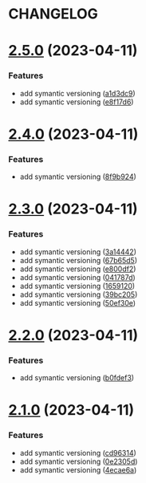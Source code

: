 # CHANGELOG

# [2.5.0](https://github.com/thejaswitricon/dockertest/compare/v2.4.0...v2.5.0) (2023-04-11)


### Features

* add symantic versioning ([a1d3dc9](https://github.com/thejaswitricon/dockertest/commit/a1d3dc9662f841d08edabcaf781285d5333df4c4))
* add symantic versioning ([e8f17d6](https://github.com/thejaswitricon/dockertest/commit/e8f17d61b8d5cb12554770544ab391d151a3ad39))

# [2.4.0](https://github.com/thejaswitricon/dockertest/compare/v2.3.0...v2.4.0) (2023-04-11)


### Features

* add symantic versioning ([8f9b924](https://github.com/thejaswitricon/dockertest/commit/8f9b9246147d854f026648e3bda48588073dea2a))

# [2.3.0](https://github.com/thejaswitricon/dockertest/compare/v2.2.0...v2.3.0) (2023-04-11)


### Features

* add symantic versioning ([3a14442](https://github.com/thejaswitricon/dockertest/commit/3a144425cd2972dfd492b10834fdfa52a17c6f4a))
* add symantic versioning ([67b65d5](https://github.com/thejaswitricon/dockertest/commit/67b65d51da293868cecc91f4730056eda8d51056))
* add symantic versioning ([e800df2](https://github.com/thejaswitricon/dockertest/commit/e800df249681b10ffff3a8dbbf8207f22847cc4b))
* add symantic versioning ([041787d](https://github.com/thejaswitricon/dockertest/commit/041787d4a2a4644f4d39d402df14218762bf0946))
* add symantic versioning ([1659120](https://github.com/thejaswitricon/dockertest/commit/16591208296769941e4d3d9ea79ea32b242d3f1d))
* add symantic versioning ([39bc205](https://github.com/thejaswitricon/dockertest/commit/39bc205622f603fcb885db6da422d988cab9ae61))
* add symantic versioning ([50ef30e](https://github.com/thejaswitricon/dockertest/commit/50ef30eeaabab68f2bd3e5b259898430f848fac2))

# [2.2.0](https://github.com/thejaswitricon/dockertest/compare/v2.1.0...v2.2.0) (2023-04-11)


### Features

* add symantic versioning ([b0fdef3](https://github.com/thejaswitricon/dockertest/commit/b0fdef3948f605d6850bd00160f942bc483996f9))

# [2.1.0](https://github.com/thejaswitricon/dockertest/compare/v2.0.0...v2.1.0) (2023-04-11)


### Features

* add symantic versioning ([cd96314](https://github.com/thejaswitricon/dockertest/commit/cd963146b771049558ad6beece63bc530a7df982))
* add symantic versioning ([0e2305d](https://github.com/thejaswitricon/dockertest/commit/0e2305d0e74f0b8880bd1a43b9d4835ded37c640))
* add symantic versioning ([4ecae6a](https://github.com/thejaswitricon/dockertest/commit/4ecae6a445705ea49ee052f14cb1ade30a7c6f87))
